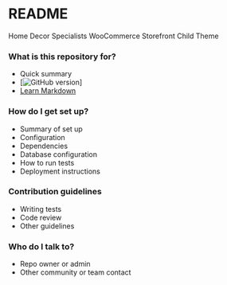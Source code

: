 # README #

Home Decor Specialists WooCommerce Storefront Child Theme

### What is this repository for? ###

* Quick summary
* [![GitHub version](https://badge.fury.io/gh/conventional-changelog%2Fstandard-version.svg)]
* [Learn Markdown](https://bitbucket.org/tutorials/markdowndemo)

### How do I get set up? ###

* Summary of set up
* Configuration
* Dependencies
* Database configuration
* How to run tests
* Deployment instructions

### Contribution guidelines ###

* Writing tests
* Code review
* Other guidelines

### Who do I talk to? ###

* Repo owner or admin
* Other community or team contact